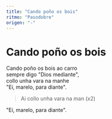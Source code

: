 ```yaml
---
title: "Cando poño os bois"
ritmo: "Pasodobre"
origen: "-"
---
```


# Cando poño os bois

Cando poño os bois ao carro<br>sempre digo "Dios mediante",<br>collo unha vara na manhe<br>"Ei, marelo, para diante".<br>

> Ai collo unha vara na man (x2)<br>

"Ei, marelo, para diante".
